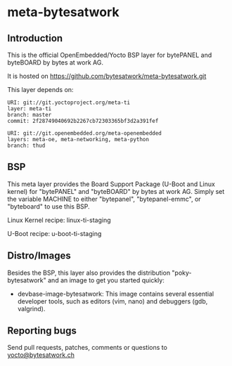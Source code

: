 meta-bytesatwork
================================


Introduction
-------------------------
This is the official OpenEmbedded/Yocto BSP layer for bytePANEL and byteBOARD
by bytes at work AG.

It is hosted on https://github.com/bytesatwork/meta-bytesatwork.git

This layer depends on:

	URI: git://git.yoctoproject.org/meta-ti
	layer: meta-ti
	branch: master
	commit: 2f28749040692b2267cb72303365bf3d2a391fef

	URI: git://git.openembedded.org/meta-openembedded
	layers: meta-oe, meta-networking, meta-python
	branch: thud


BSP
-------------------------
This meta layer provides the Board Support Package (U-Boot and Linux kernel)
for "bytePANEL" and "byteBOARD" by bytes at work AG. Simply set the variable
MACHINE to either "bytepanel", "bytepanel-emmc", or "byteboard" to use this
BSP.

Linux Kernel recipe: linux-ti-staging

U-Boot recipe: u-boot-ti-staging


Distro/Images
-------------------------
Besides the BSP, this layer also provides the distribution "poky-bytesatwork"
and an image to get you started quickly:

* devbase-image-bytesatwork: This image contains several essential
  developer tools, such as editors (vim, nano) and debuggers (gdb,
  valgrind).


Reporting bugs
-------------------------
Send pull requests, patches, comments or questions to yocto@bytesatwork.ch
